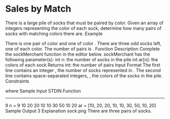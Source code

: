 # Sales by Match 

There is a large pile of socks that must be paired by color. Given an array of integers representing the color of each sock, determine how many pairs of socks with matching colors there are.
Example


There is one pair of color  and one of color . There are three odd socks left, one of each color. The number of pairs is .
Function Description
Complete the sockMerchant function in the editor below.
sockMerchant has the following parameter(s):
int n: the number of socks in the pile
int ar[n]: the colors of each sock
Returns
int: the number of pairs
Input Format
The first line contains an integer , the number of socks represented in .
The second line contains  space-separated integers, , the colors of the socks in the pile.
Constraints

 where 
Sample Input
STDIN                       Function
-----                       --------
9                           n = 9
10 20 20 10 10 30 50 10 20  ar = [10, 20, 20, 10, 10, 30, 50, 10, 20]
Sample Output
3
Explanation
sock.png
There are three pairs of socks.
